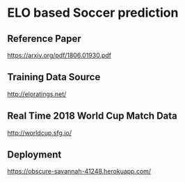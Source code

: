 # ELO based Soccer prediction

## Reference Paper

https://arxiv.org/pdf/1806.01930.pdf

## Training Data Source

http://eloratings.net/

## Real Time 2018 World Cup Match Data

http://worldcup.sfg.io/

## Deployment

https://obscure-savannah-41248.herokuapp.com/

